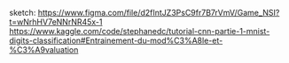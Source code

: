 sketch: https://www.figma.com/file/d2fIntJZ3PsC9fr7B7rVmV/Game_NSI?t=wNrhHV7eNNrNR45x-1
https://www.kaggle.com/code/stephanedc/tutorial-cnn-partie-1-mnist-digits-classification#Entrainement-du-mod%C3%A8le-et-%C3%A9valuation
